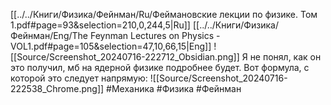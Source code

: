 [[../../Книги/Физика/Фейнман/Ru/Феймановские лекции по физике. Том 1.pdf#page=93&selection=210,0,244,5|Ru]]
[[../../Книги/Физика/Фейнман/Eng/The Feynman Lectures on Physics - VOL1.pdf#page=105&selection=47,10,66,15|Eng]]
![[Source/Screenshot_20240716-222712_Obsidian.png]]
Я не понял, как он это получил, мб на ядерной физике подробнее будет. Вот формула, с которой это следует напрямую:
![[Source/Screenshot_20240716-222538_Chrome.png]]
#Механика #Физика #Фейнман 